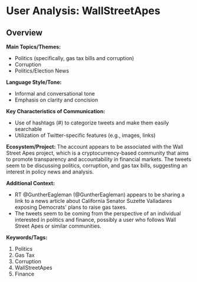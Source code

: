 # User Analysis: WallStreetApes

## Overview

**Main Topics/Themes:**

* Politics (specifically, gas tax bills and corruption)
* Corruption
* Politics/Election News

**Language Style/Tone:**

* Informal and conversational tone
* Emphasis on clarity and concision

**Key Characteristics of Communication:**

* Use of hashtags (#) to categorize tweets and make them easily searchable
* Utilization of Twitter-specific features (e.g., images, links)

**Ecosystem/Project:**
The account appears to be associated with the Wall Street Apes project, which is a cryptocurrency-based community that aims to promote transparency and accountability in financial markets. The tweets seem to be discussing politics, corruption, and gas tax bills, suggesting an interest in policy news and analysis.

**Additional Context:**

* RT @GuntherEagleman (@GuntherEagleman) appears to be sharing a link to a news article about California Senator Suzette Valladares exposing Democrats' plans to raise gas taxes.
* The tweets seem to be coming from the perspective of an individual interested in politics and finance, possibly a user who follows Wall Street Apes or similar communities.

**Keywords/Tags:**

1. Politics
2. Gas Tax
3. Corruption
4. WallStreetApes
5. Finance